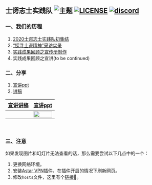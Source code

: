 ## 士谔志士实践队 ![主题](https://img.shields.io/badge/%E4%B8%BB%E9%A2%98-%E8%BF%BD%E5%BF%86%E6%9E%97%E8%80%81%E6%83%85%E6%80%80%EF%BC%8C%E4%BC%A0%E6%89%BF%E5%A3%AB%E8%B0%94%E7%B2%BE%E7%A5%9E-brightgreen) [![LICENSE](https://img.shields.io/github/license/gmm-z/shie)](https://github.com/gmm-z/shie/blob/master/LICENSE) [![discord](https://img.shields.io/badge/chat-on%20discord-7289da)](https://discord.gg/DwNzdGA) 

### 一、我们的历程

1. [2020士谔志士实践队初集结](https://mp.weixin.qq.com/s/GNQUO6Mu3w7LjC2r3Sys_w)
2. [“探寻士谔精神”采访实录](https://mp.weixin.qq.com/s/N-KxlNJ0YZ0qTRjcdV-xiA)
3. [实践成果回顾之宣传册制作](https://mp.weixin.qq.com/s/gENXoXgllYabjjfprGKJXg)
4. 实践成果回顾之宣讲(to be continued)


### 二、分享

1. [宣讲ppt](https://github.com/gmm-z/shie/blob/master/%E5%AE%A3%E8%AE%B2final.pptx)
2. [讲稿](https://github.com/gmm-z/shie/blob/master/%E8%AE%B2%E7%A8%BFfinal.md)

| [宣讲讲稿](https://github.com/gmm-z/shie/blob/master/%E8%AE%B2%E7%A8%BFfinal.md) | [宣讲ppt](https://github.com/gmm-z/shie/blob/master/%E5%AE%A3%E8%AE%B2final.pptx) |
| ------------------------------------------------------------ | :----------------------------------------------------------: |
|                                                              | <a herf="https://github.com/gmm-z/shie/blob/master/%E5%AE%A3%E8%AE%B2final.pptx"><img src="https://tva1.sinaimg.cn/large/007S8ZIlgy1gjh3g5vdmnj30me0bwdv3.jpg" width="100%"></a> |

​	

### 三、注意

如果发现图片和幻灯片无法查看的话，那么需要尝试以下几点中的一个：

1. 更换网络环境。
2. 安装[Astar VPN](https://www.chajianmi.com/topic/jajilbjjinjmgcibalaakngmkilboobh)插件，在插件开启的情况下刷新网页。
3. 修改`hosts`文件，这里有个[链接](https://blog.csdn.net/qq_38232598/article/details/91346392)🌈。
